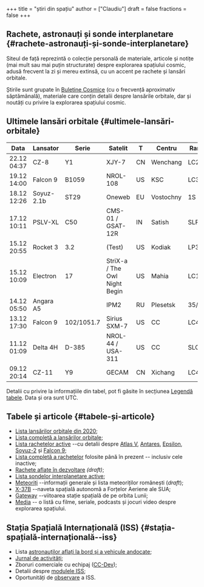+++
title = "știri din spațiu"
author = ["Claudiu"]
draft = false
fractions = false
+++

## Rachete, astronauți și sonde interplanetare {#rachete-astronauți-și-sonde-interplanetare}

Siteul de față reprezintă o colecție personală de materiale, articole și notițe (mai mult sau mai puțin structurate) despre explorarea spațiului cosmic, adusă frecvent la zi și mereu extinsă, cu un accent pe rachete și lansări orbitale.

Știrile sunt grupate în [Buletine Cosmice](/bul) (cu o frecvență aproximativ săptămânală), materiale care conțin detalii despre lansările orbitale, dar și noutăți cu privire la explorarea spațiului cosmic.


## Ultimele lansări orbitale {#ultimele-lansări-orbitale}

| Data        | Lansator   | Serie      | Satelit                       | T  | Centru    | Rampă  | R. | Bul             |
|-------------|------------|------------|-------------------------------|----|-----------|--------|----|-----------------|
| 22.12 04:37 | CZ-8       | Y1         | XJY-7                         | CN | Wenchang  | LC2    | S  | [102](/bul/102) |
| 19.12 14:00 | Falcon 9   | B1059      | NROL-108                      | US | KSC       | LC39A  | S  | [102](/bul/102) |
| 18.12 12:26 | Soyuz-2.1b | ST29       | Oneweb                        | EU | Vostochny | 1S     | S  | [102](/bul/102) |
| 17.12 10:11 | PSLV-XL    | C50        | CMS-01 / GSAT-12R             | IN | Satish    | SLP    | S  | [102](/bul/102) |
| 15.12 20:55 | Rocket 3   | 3.2        | (Test)                        | US | Kodiak    | LP3B   | F  | [101](/bul/101) |
| 15.12 10:09 | Electron   | 17         | StriX-a / The Owl Night Begin | US | Mahia     | LC1    | S  | [101](/bul/101) |
| 14.12 05:50 | Angara A5  |            | IPM2                          | RU | Plesetsk  | 35/1   | S  | [101](/bul/101) |
| 13.12 17:30 | Falcon 9   | 102/1051.7 | Sirius SXM-7                  | US | CC        | LC40   | S  | [101](/bul/101) |
| 11.12 01:09 | Delta 4H   | D-385      | NROL-44 / USA-311             | US | CC        | SLC37B | S  | [101](/bul/101) |
| 09.12 20:14 | CZ-11      | Y9         | GECAM                         | CN | Xichang   | LC4    | S  | [101](/bul/101) |

Detalii cu privire la informațiile din tabel, pot fi găsite în secțiunea [Legendă tabele](/t/legenda_tabele). Data și ora sunt UTC.


## Tabele și articole {#tabele-și-articole}

-   [Lista lansărilor orbitale din 2020](/t/l2020);
-   [Lista completă a lansărilor orbitale](/t/lansari);
-   [Lista rachetelor active](/r/rachete_active) --cu detalii despre [Atlas V](/r/atlasv), [Antares](/r/antares), [Epsilon](/r/epsilon), [Soyuz-2](/r/soyuz-2) și [Falcon 9](/r/falcon9);
-   [Lista completă a rachetelor](/r/rachete) folosite până în prezent -- inclusiv cele inactive;
-   [Rachete aflate în dezvoltare](/r/viitor) _(draft)_;
-   [Lista sondelor interplanetare active](/m/sonde);
-   [Meteoriți](/m/meteoriti) --informații generale și lista meteoriților românești (_draft_);
-   [X-37B](/m/x37b) --naveta spațială autonomă a Forțelor Aeriene ale SUA;
-   [Gateway](/m/gateway) --viitoarea stație spațială de pe orbita Lunii;
-   [Media](/m/media) -- o listă cu filme, seriale, podcasts și jocuri video despre explorarea spațiului.


## Stația Spațială Internațională (ISS) {#stația-spațială-internațională--iss}

-   Lista [astronauților aflați la bord și a vehicule andocate](/iss/iss/);
-   [Jurnal de activități](/iss/jurnal);
-   Zboruri comerciale cu echipaj ([CC-Dev](/iss/ccdev));
-   Detalii despre [modulele ISS](/iss/module);
-   Oportunități de [observare](https://www.heavens-above.com/PassSummary.aspx?satid=25544&lat=46.7712&lng=23.6236&loc=Cluj-Napoca&alt=0&tz=EET) a ISS.